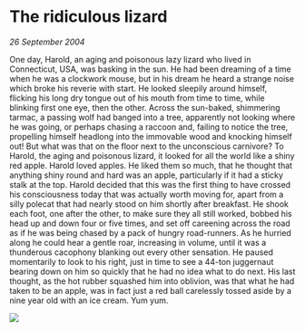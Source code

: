# The ridiculous lizard

_26 September 2004_

One day, Harold, an aging and poisonous lazy lizard who lived in Connecticut, USA, was basking in the sun.  He had been dreaming of a time when he was a clockwork mouse, but in his dream he heard a strange noise which broke his reverie with start.  He looked sleepily around himself, flicking his long dry tongue out of his mouth from time to time, while blinking first one eye, then the other.  Across the sun-baked, shimmering tarmac, a passing wolf had banged into a tree, apparently not looking where he was going, or perhaps chasing a raccoon and, failing to notice the tree, propelling himself headlong into the immovable wood and knocking himself out!  But what was that on the floor next to the unconscious carnivore?  To Harold, the aging and poisonous lizard, it looked for all the world like a shiny red apple.  Harold loved apples.  He liked them so much, that he thought that anything shiny round and hard was an apple, particularly if it had a sticky stalk at the top.   Harold decided that this was the first thing to have crossed his consciousness today that was actually worth moving for, apart from a silly polecat that had nearly stood on him shortly after breakfast.  He shook each foot, one after the other, to make sure they all still worked, bobbed his head up and down four or five times, and set off careening across the road as if he was being chased by a pack of hungry road-runners.  As he hurried along he could hear a gentle roar, increasing in volume, until it was a thunderous cacophony blanking out every other sensation.  He paused momentarily to look to his right, just in time to see a 44-ton juggernaut bearing down on him so quickly that he had no idea what to do next.  His last thought, as the hot rubber squashed him into oblivion, was that what he had taken to be an apple, was in fact just a red ball carelessly tossed aside by a nine year old with an ice cream.  Yum yum.

![](/images/g02.gif)

